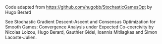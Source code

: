 Code adapted from https://github.com/hugobb/StochasticGamesOpt by Hugo Berard

See Stochastic Gradient Descent-Ascent and Consensus Optimization for Smooth Games:
Convergence Analysis under Expected Co-coercivity by Nicolas Loizou, Hugo Berard,
Gauthier Gidel, Ioannis Mitliagkas and Simon Lacoste-Julien.
